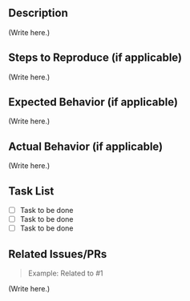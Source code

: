 ## Description

<!--
   Detail what the purpose of this issue is, what it aims to address.
   Example: "Fixing broken links on homepage..."
-->

(Write here.)

## Steps to Reproduce (if applicable)

<!--
   If the issue is related to a bug or error, include steps to reproduce the issue here.
   Example: "1. Visit homepage. 2. Click on 'About Us' link. 3. Observe broken link..."
-->

(Write here.)

## Expected Behavior (if applicable)

<!--
   If the issue is related to a bug or error, describe the expected behavior.
   Example: "The 'About Us' link should direct users to the correct page..."
-->

(Write here.)

## Actual Behavior (if applicable)

<!--
   If the issue is related to a bug or error, describe the actual behavior.
   Example: "The 'About Us' link is broken and directs users to a 404 page..."
-->

(Write here.)

## Task List

- [ ] Task to be done
- [ ] Task to be done
- [ ] Task to be done

## Related Issues/PRs

> Example: Related to #1

(Write here.) 